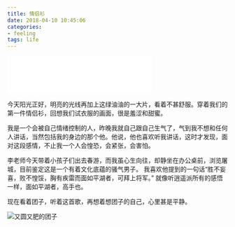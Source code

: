 ```yaml
---
title: 情侣衫
date: 2018-04-10 10:45:06
categories: 
- feeling
tags: life
---
```


<iframe frameborder="no" border="0" marginwidth="0" marginheight="0" width=330 height=86 src="//music.163.com/outchain/player?type=2&id=233974&auto=0&height=66"></iframe>

今天阳光正好，明亮的光线再加上这绿油油的一大片，看着不甚舒服。穿着我们的第一件情侣衫，回想我们试衣服的画面，很是羞涩和甜蜜。

我是一个会被自己情绪控制的人，昨晚我就自己跟自己生气了，气到我不想和任何人讲话，当然包括我的身边的那个他。他说，他也喜欢听我讲话，这时才发现，面对这段感情，不止我一个人会惶恐，会紧张，会害怕。


李老师今天带着小孩子们出去春游，而我虽心生向往，却静坐在办公桌前，浏览屠城，目前鉴定这是一个有着文化底蕴的骚气男子。
我喜欢他提到的一句话“胜不妄喜，败不惶馁，胸有疾雷而面如平湖者，可拜上将军。” 就像听逍遥派所有的感悟一样，面如平湖者，高手也。

现在看着团子，听着这首歌，再想着想团子的自己，心里甚是平静。

![又圆又肥的团子](http://pic.blackist.top/%E5%9B%A2%E5%AD%90.jpg)



